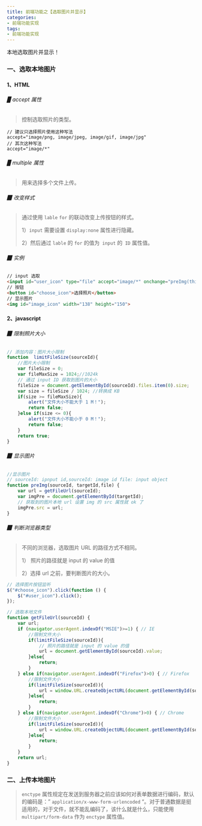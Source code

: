 ```yaml
---
title: 前端功能之【选取图片并显示】
categories:
- 前端功能实现
tags:
- 前端功能实现
---
```


本地选取图片并显示！

<!--more-->



### 一、选取本地图片

#### 1、HTML

###### ▉ accept 属性

> 控制选取照片的类型。

```
// 建议只选择照片使用这种写法
accept="image/png, image/jpeg, image/gif, image/jpg"
// 其次这种写法
accept="image/*"
```



###### ▉ multiple 属性

> 用来选择多个文件上传。



###### ▉ 改变样式

> 通过使用 `lable`  `for` 的联动改变上传按钮的样式。
>
> 1）`input` 需要设置 `display:none` 属性进行隐藏。
>
> 2）然后通过 `lable` 的 `for` 的值为` input` 的` ID` 属性值。



###### ▉ 实例

```html
// input 选取
<input id="user_icon" type="file" accept="image/*" onchange="preImg(this.id,'image_icon',this)" style="display: none" />
// 按钮
<button id="choose_icon">选择照片</button>
// 显示图片
<img id="image_icon" width="138" height="150">
```



#### 2、javascript

###### ▉ 限制照片大小

```javascript
// 添加内容：图片大小限制
function  limitFileSize(sourceId){
    //图片大小限制
    var fileSize = 0;
    var fileMaxSize = 1024;//1024k
    // 通过 input ID 获取到图片的大小
    fileSize = document.getElementById(sourceId).files.item(0).size;
    var size = fileSize / 1024; //转换成 KB
    if(size >= fileMaxSize){
        alert("文件大小不能大于 1 M！");
        return false;
    }else if(size <= 0){
        alert("文件大小不能小于 0 M！");
        return false;
    }
    return true;
}
```



###### ▉ 显示图片

```javascript
//显示图片
// sourceId: ipnput id,sourceId: image id file: input object
function preImg(sourceId, targetId,file) {
    var url = getFileUrl(sourceId);
    var imgPre = document.getElementById(targetId);
    // 获取到的图片本地 url 设置 img 的 src 属性就 ok 了
    imgPre.src = url;
}
```



###### ▉ 判断浏览器类型

> 不同的浏览器，选取图片 URL 的路径方式不相同。
>
> 1） 照片的路径就是 input 的 value 的值
>
> 2）选择 url 之前，要判断图片的大小。

```javascript
// 选择图片按钮监听
$("#choose_icon").click(function () {
    $("#user_icon").click();
});

// 选取本地文件
function getFileUrl(sourceId) {
    var url;
    if (navigator.userAgent.indexOf("MSIE")>=1) { // IE
        //限制文件大小
        if(limitFileSize(sourceId)){
            // 照片的路径就是 input 的 value 的值
            url = document.getElementById(sourceId).value;
        }else{
            return;
        } 
    } else if(navigator.userAgent.indexOf("Firefox")>0) { // Firefox
        //限制文件大小
        if(limitFileSize(sourceId)){
            url = window.URL.createObjectURL(document.getElementById(sourceId).files.item(0));
        }else{
            return;
        } 
    } else if(navigator.userAgent.indexOf("Chrome")>0) { // Chrome
        //限制文件大小
        if(limitFileSize(sourceId)){
            url = window.URL.createObjectURL(document.getElementById(sourceId).files.item(0)); 
        }else{
            return;
        }  
    }
    return url;
}
```



### 二、上传本地图片

> `enctype` 属性规定在发送到服务器之前应该如何对表单数据进行编码，默认的编码是：” `application/x-www-form-urlencoded` “。对于普通数据是挺适用的，对于文件，就不能乱编码了，该什么就是什么，只能使用 `multipart/form-data` 作为 `enctype` 属性值。 









